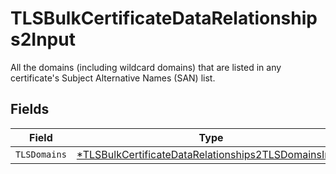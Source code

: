 # TLSBulkCertificateDataRelationships2Input

All the domains (including wildcard domains) that are listed in any certificate's Subject Alternative Names (SAN) list.


## Fields

| Field                                                                                                                              | Type                                                                                                                               | Required                                                                                                                           | Description                                                                                                                        |
| ---------------------------------------------------------------------------------------------------------------------------------- | ---------------------------------------------------------------------------------------------------------------------------------- | ---------------------------------------------------------------------------------------------------------------------------------- | ---------------------------------------------------------------------------------------------------------------------------------- |
| `TLSDomains`                                                                                                                       | [*TLSBulkCertificateDataRelationships2TLSDomainsInput](../../models/shared/tlsbulkcertificatedatarelationships2tlsdomainsinput.md) | :heavy_minus_sign:                                                                                                                 | N/A                                                                                                                                |
